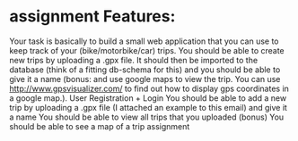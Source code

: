 # assignment Features:

Your task is basically to build a small web application that you can use to keep track of your (bike/motorbike/car) trips. You should be able to create new trips by uploading a .gpx file. It should then be imported to the database (think of a fitting db-schema for this) and you should be able to give it a name (bonus: and use google maps to view the trip. You can use http://www.gpsvisualizer.com/ to find out how to display gps coordinates in a google map.). 
User Registration + Login
You should be able to add a new trip by uploading a .gpx file (I attached an example to this email) and give it a name
You should be able to view all trips that you uploaded
(bonus) You should be able to see a map of a trip
assignment
